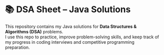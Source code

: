 # 📚 DSA Sheet – Java Solutions

This repository contains my Java solutions for **Data Structures & Algorithms (DSA)** problems.  
I use this repo to practice, improve problem-solving skills, and keep track of my progress in coding interviews and competitive programming preparation.

